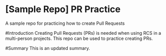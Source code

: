 # [Sample Repo] PR Practice
A sample repo for practicing how to create Pull Requests

#Introduction
Creating Pull Requests (PRs) is needed when using RCS in a multi-person projects.
This repo can be used to practice creating PRs.

#Summary
This is an updated summary.